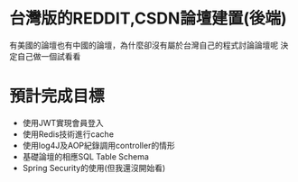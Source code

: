 # 台灣版的REDDIT,CSDN論壇建置(後端)

有美國的論壇也有中國的論壇，為什麼卻沒有屬於台灣自己的程式討論論壇呢
決定自己做一個試看看

# 預計完成目標

+ 使用JWT實現會員登入
+ 使用Redis技術進行cache
+ 使用log4J及AOP紀錄調用controller的情形
+ 基礎論壇的相應SQL Table Schema
+ Spring Security的使用(但我還沒開始看)


